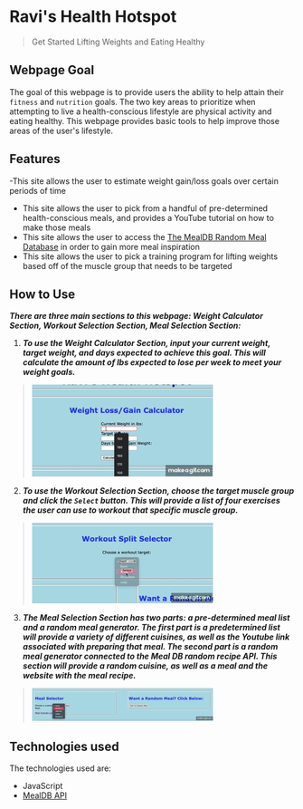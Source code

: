 # Ravi's Health Hotspot

>Get Started Lifting Weights and Eating Healthy 

## Webpage Goal

The goal of this webpage is to provide users the ability to help attain their `fitness` and `nutrition` goals. The two key areas to prioritize when attempting to live a health-conscious lifestyle are physical activity and eating healthy. This webpage provides basic tools to help improve those areas of the user's lifestyle. 

## Features

-This site allows the user to estimate weight gain/loss goals over certain periods of time
- This site allows the user to pick from a handful of pre-determined health-conscious meals, and provides a YouTube tutorial on how to make those meals
- This site allows the user to access the [The MealDB Random Meal Database](https://www.themealdb.com/api/json/v1/1/random.php) in order to gain more meal inspiration
- This site allows the user to pick a training program for lifting weights based off of the muscle group that needs to be targeted

## How to Use

***There are three main sections to this webpage: Weight Calculator Section, Workout Selection Section, Meal Selection Section:***


1. ***To use the Weight Calculator Section, input your current weight, target weight, and days expected to achieve this goal. This will calculate the amount of lbs expected to lose per week to meet your weight goals.***

> ![image](GIFFolder/Walkthrough1.gif)

2. ***To use the Workout Selection Section, choose the target muscle group and click the `Select` button. This will provide a list of four exercises the user can use to workout that specific muscle group.***

> ![image](GIFFolder/Walkthrough2.gif)

3. ***The Meal Selection Section has two parts: a pre-determined meal list and a random meal generator. The first part is a predetermined list will provide a variety of different cuisines, as well as the Youtube link associated with preparing that meal. The second part is a random meal generator connected to the Meal DB random recipe API. This section will provide a random cuisine, as well as a meal and the website with the meal recipe.***

>![image](GIFFolder/Walkthrough3.gif)


## Technologies used

The technologies used are: 

- JavaScript  
- [MealDB API](https://www.themealdb.com/api/json/v1/1/random.php) 

